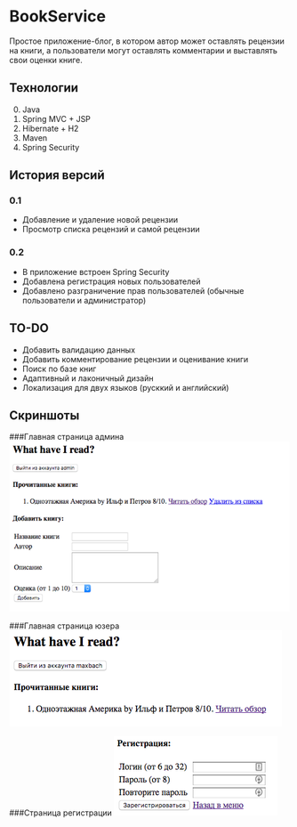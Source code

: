 # BookService
Простое приложение-блог, в котором автор может оставлять рецензии на книги, а пользователи могут оставлять комментарии и выставлять свои оценки книге.

## Технологии
0) Java
1) Spring MVC + JSP
2) Hibernate + H2
3) Maven
4) Spring Security

## История версий
### 0.1
- Добавление и удаление новой рецензии
- Просмотр списка рецензий и самой рецензии

### 0.2
- В приложение встроен Spring Security
- Добавлена регистрация новых пользователей
- Добавлено разграничение прав пользователей (обычные пользователи и администратор)

## TO-DO
- Добавить валидацию данных
- Добавить комментирование рецензии и оценивание книги
- Поиск по базе книг
- Адаптивный и лаконичный дизайн
- Локализация для двух языков (русккий и английский)

## Скриншоты

###Главная страница админа
![main screen](/screenshots/admin_main_screen.png)

###Главная страница юзера
![main screen](/screenshots/user_main_screen.png)

###Страница регистрации
![main screen](/screenshots/register_page.png)



